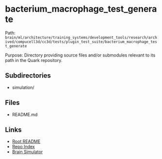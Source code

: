 # bacterium_macrophage_test_generate

Path: `brain/ml/architecture/training_systems/development_tools/research/archived/compucell3d/cc3d/tests/plugin_test_suite/bacterium_macrophage_test_generate`

Purpose: Directory providing source files and/or submodules relevant to its path in the Quark repository.

## Subdirectories
- simulation/

## Files
- README.md

## Links
- [Root README](../../../../../../../../../../../README.md)
- [Repo Index](../../../../../../../../../../../repo_index.json)
- [Brain Simulator](../../../../../../../../../../../brain/architecture/brain_simulator.py)
